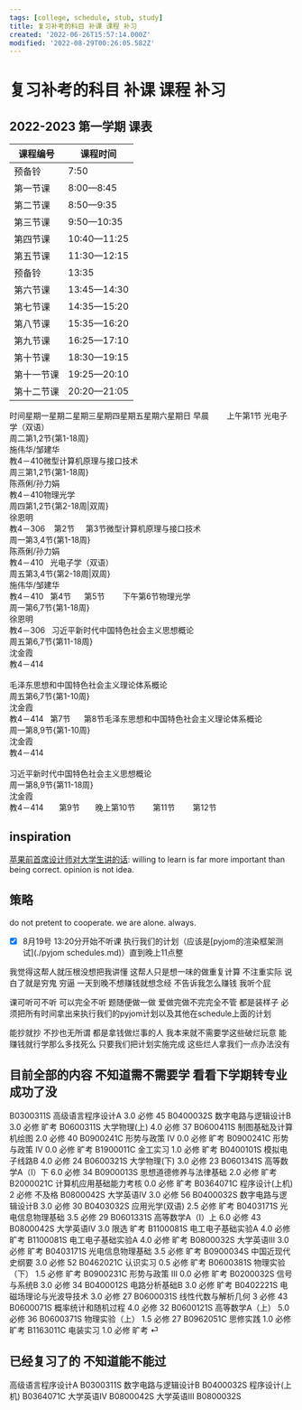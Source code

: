 ```yaml
---
tags: [college, schedule, stub, study]
title: 复习补考的科目 补课 课程 补习
created: '2022-06-26T15:57:14.000Z'
modified: '2022-08-29T00:26:05.582Z'
---
```


# 复习补考的科目 补课 课程 补习

## 2022-2023 第一学期 课表

|课程编号|课程时间 | 
--- | --- |
| 预备铃 | 7:50
| 第一节课 | 8:00—8:45
| 第二节课 | 8:50—9:35
| 第三节课 | 9:50—10:35
| 第四节课 | 10:40—11:25
| 第五节课 | 11:30—12:15
| 预备铃 | 13:35
| 第六节课 | 13:45—14:30
| 第七节课 | 14:35—15:20
| 第八节课 | 15:35—16:20
| 第九节课 | 16:25—17:10
| 第十节课 | 18:30—19:15
| 第十一节课 | 19:25—20:10
| 第十二节课 | 20:20—21:05

<tbody><tr>
		<td colspan="2" rowspan="1" width="2%">时间</td><td width="14%" align="Center">星期一</td><td width="14%" align="Center">星期二</td><td width="14%" align="Center">星期三</td><td width="14%" align="Center">星期四</td><td width="14%" align="Center">星期五</td><td class="noprint" width="14%" align="Center">星期六</td><td class="noprint" width="14%" align="Center">星期日</td>
	</tr><tr>
		<td colspan="2">早晨</td><td align="Center">&nbsp;</td><td align="Center">&nbsp;</td><td align="Center">&nbsp;</td><td align="Center">&nbsp;</td><td align="Center">&nbsp;</td><td class="noprint" align="Center">&nbsp;</td><td class="noprint" align="Center">&nbsp;</td>
	</tr><tr>
		<td rowspan="5" width="1%">上午</td><td width="1%">第1节</td><td width="7%" align="Center">&nbsp;</td><td rowspan="2" width="7%" align="Center">光电子学（双语）<br>周二第1,2节{第1-18周}<br>施伟华/邹建华<br>教4－410</td><td rowspan="2" width="7%" align="Center">微型计算机原理与接口技术<br>周三第1,2节{第1-18周}<br>陈燕俐/孙力娟<br>教4－410</td><td rowspan="2" width="7%" align="Center">物理光学<br>周四第1,2节{第2-18周|双周}<br>徐恩明<br>教4－306</td><td width="7%" align="Center">&nbsp;</td><td class="noprint" width="7%" align="Center">&nbsp;</td><td class="noprint" width="7%" align="Center">&nbsp;</td>
	</tr><tr>
		<td>第2节</td><td align="Center">&nbsp;</td><td align="Center">&nbsp;</td><td class="noprint" align="Center">&nbsp;</td><td class="noprint" align="Center">&nbsp;</td>
	</tr><tr>
		<td>第3节</td><td rowspan="2" align="Center">微型计算机原理与接口技术<br>周一第3,4节{第1-18周}<br>陈燕俐/孙力娟<br>教4－410</td><td align="Center">&nbsp;</td><td align="Center">&nbsp;</td><td align="Center">&nbsp;</td><td rowspan="2" align="Center">光电子学（双语）<br>周五第3,4节{第2-18周|双周}<br>施伟华/邹建华<br>教4－410</td><td class="noprint" align="Center">&nbsp;</td><td class="noprint" align="Center">&nbsp;</td>
	</tr><tr>
		<td>第4节</td><td align="Center">&nbsp;</td><td align="Center">&nbsp;</td><td align="Center">&nbsp;</td><td class="noprint" align="Center">&nbsp;</td><td class="noprint" align="Center">&nbsp;</td>
	</tr><tr>
		<td>第5节</td><td align="Center">&nbsp;</td><td align="Center">&nbsp;</td><td align="Center">&nbsp;</td><td align="Center">&nbsp;</td><td align="Center">&nbsp;</td><td class="noprint" align="Center">&nbsp;</td><td class="noprint" align="Center">&nbsp;</td>
	</tr><tr>
		<td rowspan="4">下午</td><td>第6节</td><td rowspan="2" align="Center">物理光学<br>周一第6,7节{第1-18周}<br>徐恩明<br>教4－306</td><td align="Center">&nbsp;</td><td align="Center">&nbsp;</td><td align="Center">&nbsp;</td><td rowspan="2" align="Center">习近平新时代中国特色社会主义思想概论<br>周五第6,7节{第11-18周}<br>沈金霞<br>教4－414<br><br>毛泽东思想和中国特色社会主义理论体系概论<br>周五第6,7节{第1-10周}<br>沈金霞<br>教4－414</td><td class="noprint" align="Center">&nbsp;</td><td class="noprint" align="Center">&nbsp;</td>
	</tr><tr>
		<td>第7节</td><td align="Center">&nbsp;</td><td align="Center">&nbsp;</td><td align="Center">&nbsp;</td><td class="noprint" align="Center">&nbsp;</td><td class="noprint" align="Center">&nbsp;</td>
	</tr><tr>
		<td>第8节</td><td rowspan="2" align="Center">毛泽东思想和中国特色社会主义理论体系概论<br>周一第8,9节{第1-10周}<br>沈金霞<br>教4－414<br><br>习近平新时代中国特色社会主义思想概论<br>周一第8,9节{第11-18周}<br>沈金霞<br>教4－414</td><td align="Center">&nbsp;</td><td align="Center">&nbsp;</td><td align="Center">&nbsp;</td><td align="Center">&nbsp;</td><td class="noprint" align="Center">&nbsp;</td><td class="noprint" align="Center">&nbsp;</td>
	</tr><tr>
		<td>第9节</td><td align="Center">&nbsp;</td><td align="Center">&nbsp;</td><td align="Center">&nbsp;</td><td align="Center">&nbsp;</td><td class="noprint" align="Center">&nbsp;</td><td class="noprint" align="Center">&nbsp;</td>
	</tr><tr>
		<td rowspan="3">晚上</td><td>第10节</td><td align="Center">&nbsp;</td><td align="Center">&nbsp;</td><td align="Center">&nbsp;</td><td align="Center">&nbsp;</td><td align="Center">&nbsp;</td><td class="noprint" align="Center">&nbsp;</td><td class="noprint" align="Center">&nbsp;</td>
	</tr><tr>
		<td>第11节</td><td align="Center">&nbsp;</td><td align="Center">&nbsp;</td><td align="Center">&nbsp;</td><td align="Center">&nbsp;</td><td align="Center">&nbsp;</td><td class="noprint" align="Center">&nbsp;</td><td class="noprint" align="Center">&nbsp;</td>
	</tr><tr>
		<td>第12节</td><td align="Center">&nbsp;</td><td align="Center">&nbsp;</td><td align="Center">&nbsp;</td><td align="Center">&nbsp;</td><td align="Center">&nbsp;</td><td class="noprint" align="Center">&nbsp;</td><td class="noprint" align="Center">&nbsp;</td>
	</tr>
</tbody>

## inspiration

[苹果前首席设计师对大学生讲的话](https://www.bilibili.com/video/BV1eU4y1L7fQ):
willing to learn is far more important than being correct.
opinion is not idea.


## 策略

do not pretent to cooperate. we are alone. always.

- [x] 8月19号 13:20分开始不听课 执行我们的计划（应该是[pyjom的渲染框架测试](./pyjom schedules.md)）直到晚上11点整

我觉得这帮人就压根没想把我讲懂 这帮人只是想一味的做重复计算 不注重实际 说白了就是穷鬼 穷逼 一天到晚不想赚钱就想念经 不告诉我怎么赚钱 我听个屁

课可听可不听 可以完全不听 题随便做一做 爱做完做不完完全不管 都是装样子 必须把所有时间拿出来执行我们的pyjom计划以及其他在schedule上面的计划

能抄就抄 不抄也无所谓 都是拿钱做烂事的人 我本来就不需要学这些破烂玩意 能赚钱就行学那么多找死么 只要我们把计划实施完成 这些烂人拿我们一点办法没有


## 目前全部的内容 不知道需不需要学 看看下学期转专业成功了没
B0300311S	高级语言程序设计A	3.0	必修	45
B0400032S	数字电路与逻辑设计B	3.0	必修	旷考
B0600311S	大学物理(上)	4.0	必修	37
B0600411S	制图基础及计算机绘图	2.0	必修	40
B0900241C	形势与政策 IV	0.0	必修	旷考
B0900241C	形势与政策 IV	0.0	必修	旷考
B1900011C	金工实习	1.0	必修	旷考
B0400101S	模拟电子线路B	4.0	必修	24
B0600321S	大学物理(下)	3.0	必修	23
B0601341S	高等数学A（Ⅰ）下	6.0	必修	34
B0900013S	思想道德修养与法律基础	2.0	必修	旷考
B2000021C	计算机应用基础能力考核	0.0	必修	旷考
B0364071C	程序设计(上机)	2	必修	不及格
B0800042S	大学英语Ⅳ	3.0	必修	56
B0400032S	数字电路与逻辑设计B	3.0	必修	30
B0403032S	应用光学(双语)	2.5	必修	旷考
B0403171S	光电信息物理基础	3.5	必修	29
B0601331S	高等数学A（Ⅰ）上	6.0	必修	43
B0800042S	大学英语Ⅳ	3.0	限选	旷考
B1100081S	电工电子基础实验A	4.0	必修	旷考
B1100081S	电工电子基础实验A	4.0	必修	旷考
B0800032S	大学英语Ⅲ	3.0	必修	旷考
B0403171S	光电信息物理基础	3.5	必修	旷考
B0900034S	中国近现代史纲要	3.0	必修	52
B0462021C	认识实习	0.5	必修	旷考
B0600381S	物理实验（下）	1.5	必修	旷考
B0900231C	形势与政策 III	0.0	必修	旷考
B0200032S	信号与系统B	3.0	必修	34
B0400012S	电路分析基础B	3.0	必修	旷考
B0402221S	电磁场理论与光波导技术	3.0	必修	27
B0600031S	线性代数与解析几何	3	必修	43
B0600071S	概率统计和随机过程	4.0	必修	32
B0600121S	高等数学A（上）	5.0	必修	36
B0600371S	物理实验（上）	1.5	必修	27
B0962051C	思修实践	1.0	必修	旷考
B1163011C	电装实习	1.0	必修	旷考	 ⏎

## 已经复习了的 不知道能不能过
高级语言程序设计A B0300311S
数字电路与逻辑设计B B0400032S
程序设计(上机) B0364071C
大学英语Ⅳ B0800042S
大学英语Ⅲ B0800032S
